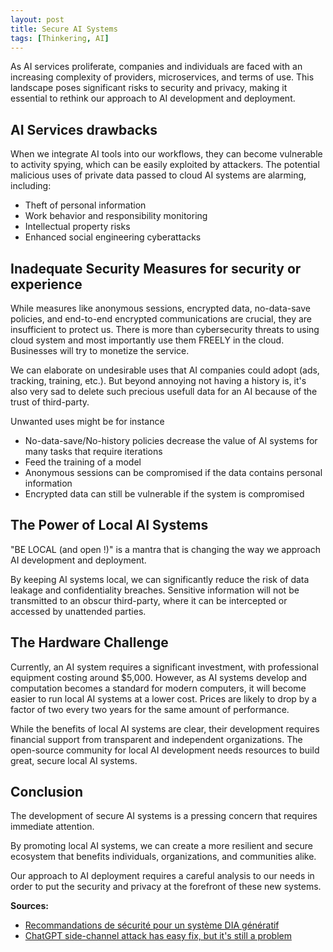 ```yaml
---
layout: post
title: Secure AI Systems
tags: [Thinkering, AI]
---
```


As AI services proliferate, companies and individuals are faced with an increasing complexity of providers, microservices, and terms of use. This landscape poses significant risks to security and privacy, making it essential to rethink our approach to AI development and deployment.

**AI Services drawbacks**
-------------------------------------

When we integrate AI tools into our workflows, they can become vulnerable to activity spying, which can be easily exploited by attackers. The potential malicious uses of private data passed to cloud AI systems are alarming, including:

* Theft of personal information
* Work behavior and responsibility monitoring
* Intellectual property risks
* Enhanced social engineering cyberattacks

**Inadequate Security Measures for security or experience**
------------------------------

While measures like anonymous sessions, encrypted data, no-data-save policies, and end-to-end encrypted communications are crucial, they are insufficient to protect us. There is more than cybersecurity threats to using cloud system and most importantly use them FREELY in the cloud.
Businesses will try to monetize the service.

We can elaborate on undesirable uses that AI companies could adopt (ads, tracking, training, etc.). But beyond annoying not having a history is, it's also very sad to delete such precious usefull data for an AI because of the trust of third-party. 

Unwanted uses might be for instance
* No-data-save/No-history policies decrease the value of AI systems for many tasks that require iterations
* Feed the training of a model
* Anonymous sessions can be compromised if the data contains personal information
* Encrypted data can still be vulnerable if the system is compromised


**The Power of Local AI Systems**
------------------------------

"BE LOCAL (and open !)" is a mantra that is changing the way we approach AI development and deployment.

By keeping AI systems local, we can significantly reduce the risk of data leakage and confidentiality breaches. Sensitive information will not be transmitted to an obscur third-party, where it can be intercepted or accessed by unattended parties.

**The Hardware Challenge**
-------------------------

Currently, an AI system requires a significant investment, with professional equipment costing around $5,000. 
However, as AI systems develop and computation becomes a standard for modern computers, it will become easier to run local AI systems at a lower cost. Prices are likely to drop by a factor of two every two years for the same amount of performance.

While the benefits of local AI systems are clear, their development requires financial support from transparent and independent organizations. The open-source community for local AI development needs resources to build great, secure local AI systems.

**Conclusion**
--------------

The development of secure AI systems is a pressing concern that requires immediate attention.

By promoting local AI systems, we can create a more resilient and secure ecosystem that benefits individuals, organizations, and communities alike.

Our approach to AI deployment requires a careful analysis to our needs in order to put the security and privacy at the forefront of these new systems.

**Sources:**

* [Recommandations de sécurité pour un système DIA génératif](https://cyber.gouv.fr/publications/recommandations-de-securite-pour-un-systeme-dia-generatif)
* [ChatGPT side-channel attack has easy fix, but it's still a problem](https://www.theregister.com/2024/03/18/chatgpt-sidechannel-attack-has-easy/)